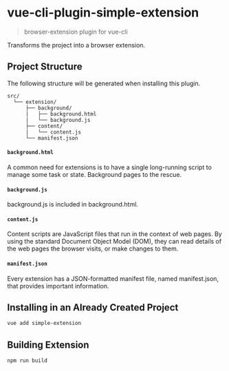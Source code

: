# vue-cli-plugin-simple-extension

> browser-extension plugin for vue-cli

Transforms the project into a browser extension.

## Project Structure

The following structure will be generated when installing this plugin.
```
src/
  └── extension/
      ├── background/
      |   ├── background.html
      |   └── background.js
      ├── content/
      |   └── content.js
      └── manifest.json
```

####  `background.html`
A common need for extensions is to have a single long-running script to manage some task or state. Background pages to the rescue.

####  `background.js`
background.js is included in background.html.

####  `content.js`
Content scripts are JavaScript files that run in the context of web pages. By using the standard Document Object Model (DOM), they can read details of the web pages the browser visits, or make changes to them.

####  `manifest.json`
Every extension has a JSON-formatted manifest file, named manifest.json, that provides important information.

## Installing in an Already Created Project

``` sh
vue add simple-extension
```

## Building Extension

``` sh
npm run build
```


